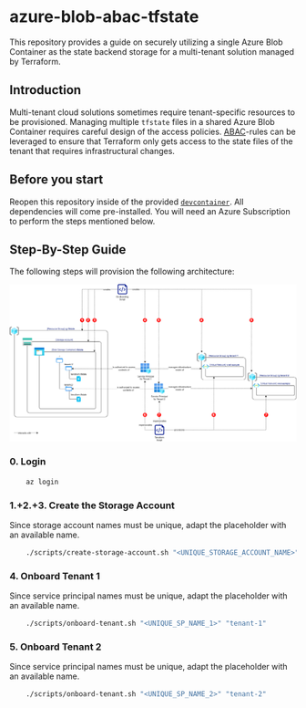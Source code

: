 # azure-blob-abac-tfstate

This repository provides a guide on securely utilizing a single Azure Blob Container as the state backend storage for a multi-tenant solution managed by Terraform.

## Introduction

Multi-tenant cloud solutions sometimes require tenant-specific resources to be provisioned.
Managing multiple `tfstate` files in a shared Azure Blob Container requires careful design of the access policies.
[ABAC](https://learn.microsoft.com/en-us/azure/storage/blobs/storage-auth-abac)-rules can be leveraged to ensure that Terraform only gets access to the state files of the tenant that requires infrastructural changes.

## Before you start

Reopen this repository inside of the provided [`devcontainer`](https://code.visualstudio.com/docs/devcontainers/containers).
All dependencies will come pre-installed.
You will need an Azure Subscription to perform the steps mentioned below.

## Step-By-Step Guide

The following steps will provision the following architecture:

![Architecture Diagram](diagrams/architecture.png)

### 0. Login

```bash
    az login
```

### 1.+2.+3. Create the Storage Account

Since storage account names must be unique, adapt the placeholder with an available name.

```bash
    ./scripts/create-storage-account.sh "<UNIQUE_STORAGE_ACCOUNT_NAME>"
```

### 4. Onboard Tenant 1

Since service principal names must be unique, adapt the placeholder with an available name.

```bash
    ./scripts/onboard-tenant.sh "<UNIQUE_SP_NAME_1>" "tenant-1"
```

### 5. Onboard Tenant 2

Since service principal names must be unique, adapt the placeholder with an available name.

```bash
    ./scripts/onboard-tenant.sh "<UNIQUE_SP_NAME_2>" "tenant-2"
```

